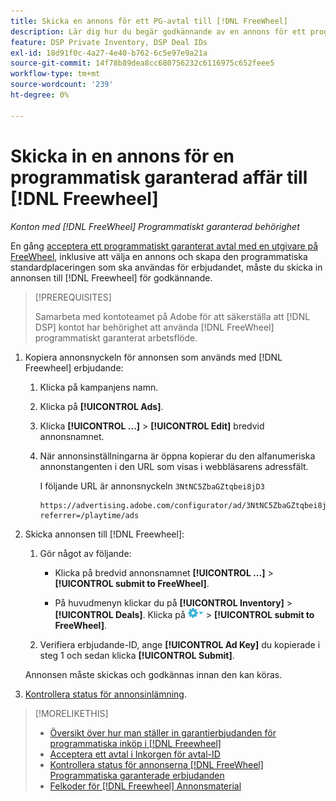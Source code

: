 ```yaml
---
title: Skicka en annons för ett PG-avtal till [!DNL FreeWheel]
description: Lär dig hur du begär godkännande av en annons för ett programmatiskt garanterat avtal med en utgivare på [!DNL Freewheel].
feature: DSP Private Inventory, DSP Deal IDs
exl-id: 18d91f0c-4a27-4e40-b762-6c5e97e9a21a
source-git-commit: 14f78b89dea8cc680756232c6116975c652feee5
workflow-type: tm+mt
source-wordcount: '239'
ht-degree: 0%

---
```


# Skicka in en annons för en programmatisk garanterad affär till [!DNL Freewheel]

*Konton med [!DNL FreeWheel] Programmatiskt garanterad behörighet*

En gång [acceptera ett programmatiskt garanterat avtal med en utgivare på FreeWheel](#programmatic-guaranteed-set-up.md#pg-setup-deal-id-inbox), inklusive att välja en annons och skapa den programmatiska standardplaceringen som ska användas för erbjudandet, måste du skicka in annonsen till [!DNL Freewheel] för godkännande.

>[!PREREQUISITES]
>
>Samarbeta med kontoteamet på Adobe för att säkerställa att [!DNL DSP] kontot har behörighet att använda [!DNL FreeWheel] programmatiskt garanterat arbetsflöde.

1. Kopiera annonsnyckeln för annonsen som används med [!DNL Freewheel] erbjudande:

   1. Klicka på kampanjens namn.

   1. Klicka på **[!UICONTROL Ads]**.

   1. Klicka  **[!UICONTROL ...]** > **[!UICONTROL Edit]** bredvid annonsnamnet.

   1. När annonsinställningarna är öppna kopierar du den alfanumeriska annonstangenten i den URL som visas i webbläsarens adressfält.

      I följande URL är annonsnyckeln `3NtNC5ZbaGZtqbei8jD3`

      ```
      https://advertising.adobe.com/configurator/ad/3NtNC5ZbaGZtqbei8jD3?referrer=/playtime/ads
      ```

1. Skicka annonsen till [!DNL Freewheel]:

   1. Gör något av följande:

      * Klicka på bredvid annonsnamnet  **[!UICONTROL ...]** > **[!UICONTROL submit to FreeWheel]**.

      * På huvudmenyn klickar du på **[!UICONTROL Inventory]** > **[!UICONTROL Deals]**. Klicka på ![Alternativ-menyn](/help/dsp/assets/options-menu.png) > **[!UICONTROL submit to FreeWheel]**.
   1. Verifiera erbjudande-ID, ange **[!UICONTROL Ad Key]** du kopierade i steg 1 och sedan klicka **[!UICONTROL Submit]**.

   Annonsen måste skickas och godkännas innan den kan köras.

1. [Kontrollera status för annonsinlämning](freewheel-check-status.md).

>[!MORELIKETHIS]
>
>* [Översikt över hur man ställer in garantierbjudanden för programmatiska inköp i [!DNL Freewheel]](freewheel-overview.md)
>* [Acceptera ett avtal i Inkorgen för avtal-ID](deal-id-inbox-accept.md)
>* [Kontrollera status för annonserna [!DNL FreeWheel] Programmatiska garanterade erbjudanden](freewheel-check-status.md)
>* [Felkoder för [!DNL Freewheel] Annonsmaterial](freewheel-error-codes.md)

